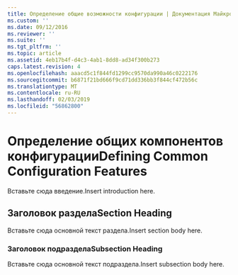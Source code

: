 ```yaml
---
title: Определение общие возможности конфигурации | Документация Майкрософт
ms.custom: ''
ms.date: 09/12/2016
ms.reviewer: ''
ms.suite: ''
ms.tgt_pltfrm: ''
ms.topic: article
ms.assetid: 4eb17b4f-d4c3-4ab1-8dd8-ad34f300b273
caps.latest.revision: 4
ms.openlocfilehash: aaacd5c1f844fd1299cc9570da990a46c0222176
ms.sourcegitcommit: b6871f21bd666f9cd71dd336bb3f844cf472b56c
ms.translationtype: MT
ms.contentlocale: ru-RU
ms.lasthandoff: 02/03/2019
ms.locfileid: "56862800"
---
```

# <a name="defining-common-configuration-features"></a><span data-ttu-id="f972c-102">Определение общих компонентов конфигурации</span><span class="sxs-lookup"><span data-stu-id="f972c-102">Defining Common Configuration Features</span></span>

<span data-ttu-id="f972c-103">Вставьте сюда введение.</span><span class="sxs-lookup"><span data-stu-id="f972c-103">Insert introduction here.</span></span>

## <a name="section-heading"></a><span data-ttu-id="f972c-104">Заголовок раздела</span><span class="sxs-lookup"><span data-stu-id="f972c-104">Section Heading</span></span>

<span data-ttu-id="f972c-105">Вставьте сюда основной текст раздела.</span><span class="sxs-lookup"><span data-stu-id="f972c-105">Insert section body here.</span></span>

### <a name="subsection-heading"></a><span data-ttu-id="f972c-106">Заголовок подраздела</span><span class="sxs-lookup"><span data-stu-id="f972c-106">Subsection Heading</span></span>

<span data-ttu-id="f972c-107">Вставьте сюда основной текст подраздела.</span><span class="sxs-lookup"><span data-stu-id="f972c-107">Insert subsection body here.</span></span>
